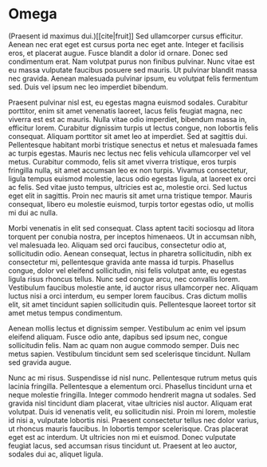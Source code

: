 # Omega
(Praesent id maximus dui.)[[cite|fruit]] Sed ullamcorper cursus efficitur. Aenean nec erat eget est cursus porta nec eget ante. Integer et facilisis eros, et placerat augue. Fusce blandit a dolor id ornare. Donec sed condimentum erat. Nam volutpat purus non finibus pulvinar. Nunc vitae est eu massa vulputate faucibus posuere sed mauris. Ut pulvinar blandit massa nec gravida. Aenean malesuada pulvinar ipsum, eu volutpat felis fermentum sed. Duis vel ipsum nec leo imperdiet bibendum.

Praesent pulvinar nisl est, eu egestas magna euismod sodales. Curabitur porttitor, enim sit amet venenatis laoreet, lacus felis feugiat magna, nec viverra est est ac mauris. Nulla vitae odio imperdiet, bibendum massa in, efficitur lorem. Curabitur dignissim turpis ut lectus congue, non lobortis felis consequat. Aliquam porttitor sit amet leo at imperdiet. Sed at sagittis dui. Pellentesque habitant morbi tristique senectus et netus et malesuada fames ac turpis egestas. Mauris nec lectus nec felis vehicula ullamcorper vel vel metus. Curabitur commodo, felis sit amet viverra tristique, eros turpis fringilla nulla, sit amet accumsan leo ex non turpis. Vivamus consectetur, ligula tempus euismod molestie, lacus odio egestas ligula, at laoreet ex orci ac felis. Sed vitae justo tempus, ultricies est ac, molestie orci. Sed luctus eget elit in sagittis. Proin nec mauris sit amet urna tristique tempor. Mauris consequat, libero eu molestie euismod, turpis tortor egestas odio, ut mollis mi dui ac nulla.

Morbi venenatis in elit sed consequat. Class aptent taciti sociosqu ad litora torquent per conubia nostra, per inceptos himenaeos. Ut in accumsan nibh, vel malesuada leo. Aliquam sed orci faucibus, consectetur odio at, sollicitudin odio. Aenean consequat, lectus in pharetra sollicitudin, nibh ex consectetur mi, pellentesque gravida ante massa id turpis. Phasellus congue, dolor vel eleifend sollicitudin, nisi felis volutpat ante, eu egestas ligula risus rhoncus tellus. Nunc sed congue arcu, nec convallis lorem. Vestibulum faucibus molestie ante, id auctor risus ullamcorper nec. Aliquam luctus nisi a orci interdum, eu semper lorem faucibus. Cras dictum mollis elit, sit amet tincidunt sapien sollicitudin quis. Pellentesque laoreet tortor sit amet metus tempus condimentum.

Aenean mollis lectus et dignissim semper. Vestibulum ac enim vel ipsum eleifend aliquam. Fusce odio ante, dapibus sed ipsum nec, congue sollicitudin felis. Nam ac quam non augue commodo semper. Duis nec metus sapien. Vestibulum tincidunt sem sed scelerisque tincidunt. Nullam sed gravida augue.

Nunc ac mi risus. Suspendisse id nisl nunc. Pellentesque rutrum metus quis lacinia fringilla. Pellentesque a elementum orci. Phasellus tincidunt urna et neque molestie fringilla. Integer commodo hendrerit magna ut sodales. Sed gravida nisl tincidunt diam placerat, vitae ultricies nisl auctor. Aliquam erat volutpat. Duis id venenatis velit, eu sollicitudin nisi. Proin mi lorem, molestie id nisi a, vulputate lobortis nisi. Praesent consectetur tellus nec dolor varius, ut rhoncus mauris faucibus. In lobortis tempor scelerisque. Cras placerat eget est ac interdum. Ut ultricies non mi et euismod. Donec vulputate feugiat lacus, sed accumsan risus tincidunt ut. Praesent at leo auctor, sodales dui ac, aliquet ligula. 
